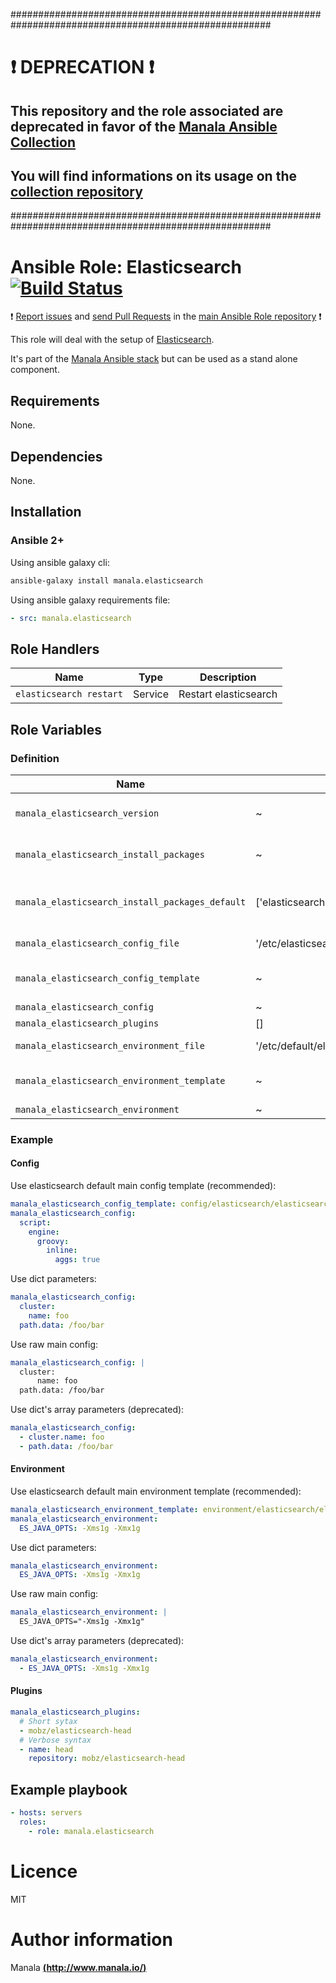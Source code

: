 #######################################################################################################

# :exclamation: DEPRECATION :exclamation:

## This repository and the role associated are deprecated in favor of the [Manala Ansible Collection](https://galaxy.ansible.com/manala/roles)

## You will find informations on its usage on the [collection repository](https://github.com/manala/ansible-roles)

#######################################################################################################

# Ansible Role: Elasticsearch [![Build Status](https://travis-ci.org/manala/ansible-role-elasticsearch.svg?branch=master)](https://travis-ci.org/manala/ansible-role-elasticsearch)

:exclamation: [Report issues](https://github.com/manala/ansible-roles/issues) and [send Pull Requests](https://github.com/manala/ansible-roles/pulls) in the [main Ansible Role repository](https://github.com/manala/ansible-roles) :exclamation:

This role will deal with the setup of [Elasticsearch](https://www.elastic.co/fr/products/elasticsearch).

It's part of the [Manala Ansible stack](http://www.manala.io) but can be used as a stand alone component.

## Requirements

None.

## Dependencies

None.

## Installation

### Ansible 2+

Using ansible galaxy cli:

```bash
ansible-galaxy install manala.elasticsearch
```

Using ansible galaxy requirements file:

```yaml
- src: manala.elasticsearch
```

## Role Handlers

| Name                    | Type    | Description           |
| ----------------------- | ------- | --------------------- |
| `elasticsearch restart` | Service | Restart elasticsearch |

## Role Variables

### Definition

| Name                                            | Default                                | Type         | Description                            |
| ----------------------------------------------- | -------------------------------------- | ------------ | -------------------------------------- |
| `manala_elasticsearch_version`                  | ~                                      | String       | Version (autodetect if null)           |
| `manala_elasticsearch_install_packages`         | ~                                      | Array        | Dependency packages to install         |
| `manala_elasticsearch_install_packages_default` | ['elasticsearch']                      | Array        | Default dependency packages to install |
| `manala_elasticsearch_config_file`              | '/etc/elasticsearch/elasticsearch.yml' | String       | Configuration file path                |
| `manala_elasticsearch_config_template`          | ~                                      | String       | Configuration file template path       |
| `manala_elasticsearch_config`                   | ~                                      | Array/String | Configuration                          |
| `manala_elasticsearch_plugins`                  | []                                     | Array        | Plugins                                |
| `manala_elasticsearch_environment_file`         | '/etc/default/elasticsearch'           | String       | Environment file path                  |
| `manala_elasticsearch_environment_template`     | ~                                      | String       | Environment file template path         |
| `manala_elasticsearch_environment`              | ~                                      | Array/String | Environment                            |

### Example

#### Config

Use elasticsearch default main config template (recommended):
```yaml
manala_elasticsearch_config_template: config/elasticsearch/elasticsearch.yml.j2
manala_elasticsearch_config:
  script:
    engine:
      groovy:
        inline:
          aggs: true
```

Use dict parameters:
```yaml
manala_elasticsearch_config:
  cluster:
    name: foo
  path.data: /foo/bar
```

Use raw main config:
```yaml
manala_elasticsearch_config: |
  cluster:
      name: foo
  path.data: /foo/bar
```

Use dict's array parameters (deprecated):
```yaml
manala_elasticsearch_config:
  - cluster.name: foo
  - path.data: /foo/bar
```

#### Environment

Use elasticsearch default main environment template (recommended):
```yaml
manala_elasticsearch_environment_template: environment/elasticsearch/elasticsearch.j2
manala_elasticsearch_environment:
  ES_JAVA_OPTS: -Xms1g -Xmx1g
```

Use dict parameters:
```yaml
manala_elasticsearch_environment:
  ES_JAVA_OPTS: -Xms1g -Xmx1g
```

Use raw main config:
```yaml
manala_elasticsearch_environment: |
  ES_JAVA_OPTS="-Xms1g -Xmx1g"
```

Use dict's array parameters (deprecated):
```yaml
manala_elasticsearch_environment:
  - ES_JAVA_OPTS: -Xms1g -Xmx1g
```

#### Plugins

```yaml
manala_elasticsearch_plugins:
  # Short sytax
  - mobz/elasticsearch-head
  # Verbose syntax
  - name: head
    repository: mobz/elasticsearch-head
```

## Example playbook

```yaml
- hosts: servers
  roles:
    - role: manala.elasticsearch
```

# Licence

MIT

# Author information

Manala [**(http://www.manala.io/)**](http://www.manala.io)
